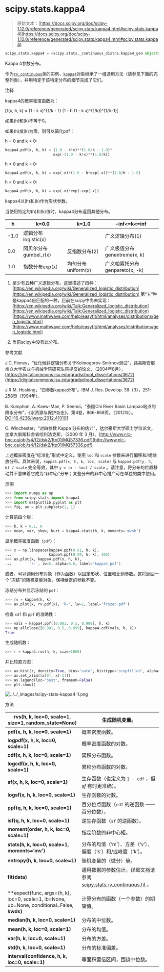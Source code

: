 # scipy.stats.kappa4

> 原始文本：[https://docs.scipy.org/doc/scipy-1.12.0/reference/generated/scipy.stats.kappa4.html#scipy.stats.kappa4](https://docs.scipy.org/doc/scipy-1.12.0/reference/generated/scipy.stats.kappa4.html#scipy.stats.kappa4)

```py
scipy.stats.kappa4 = <scipy.stats._continuous_distns.kappa4_gen object>
```

Kappa 4参数分布。

作为[`rv_continuous`](scipy.stats.rv_continuous.html#scipy.stats.rv_continuous "scipy.stats.rv_continuous")类的实例，[`kappa4`](#scipy.stats.kappa4 "scipy.stats.kappa4")对象继承了一组通用方法（请参见下面的完整列表），并用特定于该特定分布的细节完成了它们。

注释

kappa4的概率密度函数为：

\[f(x, h, k) = (1 - k x)^{1/k - 1} (1 - h (1 - k x)^{1/k})^{1/h-1}\]

如果\(h\)和\(k\)不等于0。

如果\(h\)或\(k\)为零，则可以简化pdf：

h = 0 and k ≠ 0:

```py
kappa4.pdf(x, h, k) = (1.0 - k*x)**(1.0/k - 1.0)*
                      exp(-(1.0 - k*x)**(1.0/k)) 
```

h ≠ 0 and k = 0:

```py
kappa4.pdf(x, h, k) = exp(-x)*(1.0 - h*exp(-x))**(1.0/h - 1.0) 
```

h = 0 and k = 0:

```py
kappa4.pdf(x, h, k) = exp(-x)*exp(-exp(-x)) 
```

kappa4以\(h\)和\(k\)作为形状参数。

当使用特定的\(h\)和\(k\)值时，kappa4分布返回其他分布。

| h | k=0.0 | k=1.0 | -inf<=k<=inf |
| --- | --- | --- | --- |
| -1.0 | 逻辑分布logistic(x) |  | 广义逻辑分布(1) |
| 0.0 | 冈贝尔分布gumbel_r(x) | 反指数分布(2) | 广义极值分布genextreme(x, k) |
| 1.0 | 指数分布exp(x) | 均匀分布uniform(x) | 广义帕累托分布genpareto(x, -k) |

1.  至少有五种广义逻辑分布。这里描述了四种：[https://en.wikipedia.org/wiki/Generalized_logistic_distribution](https://en.wikipedia.org/wiki/Generalized_logistic_distribution) 第“五”种是kappa4应匹配的一种，目前在scipy中尚未实现：[https://en.wikipedia.org/wiki/Talk:Generalized_logistic_distribution](https://en.wikipedia.org/wiki/Talk:Generalized_logistic_distribution) [https://www.mathwave.com/help/easyfit/html/analyses/distributions/gen_logistic.html](https://www.mathwave.com/help/easyfit/html/analyses/distributions/gen_logistic.html)

1.  当前scipy中没有此分布。

参考文献

J.C. Finney，“优化倾斜逻辑分布关于Kolmogorov-Smirnov测试”，路易斯安那州立大学农业与机械学院研究生院提交的论文，（2004年8月），[https://digitalcommons.lsu.edu/gradschool_dissertations/3672](https://digitalcommons.lsu.edu/gradschool_dissertations/3672)

J.R.M. Hosking，“四参数kappa分布”。IBM J. Res. Develop. 38（3），251-258页（1994年）。

B. Kumphon, A. Kaew-Man, P. Seenoi，“泰国Chi River Basin Lampao站点的降水分布”，《水资源与保护杂志》，第4卷，866-869页，（2012年）。[DOI:10.4236/jwarp.2012.410101](https://doi.org/10.4236/jwarp.2012.410101)

C. Winchester，“对四参数 Kappa 分布的估计”，达尔豪斯大学硕士学位论文，加拿大新斯科舍省哈利法克斯，（2000 年 3 月）。[http://www.nlc-bnc.ca/obj/s4/f2/dsk2/ftp01/MQ57336.pdf](http://www.nlc-bnc.ca/obj/s4/f2/dsk2/ftp01/MQ57336.pdf)

上述概率密度在“标准化”形式中定义。使用 `loc` 和 `scale` 参数来进行偏移和/或缩放分布。具体来说，`kappa4.pdf(x, h, k, loc, scale)` 与 `kappa4.pdf(y, h, k) / scale` 完全等效，其中 `y = (x - loc) / scale` 。请注意，将分布的位置移动并不意味着它成为“非中心”分布；某些分布的非中心推广可在单独的类中使用。

示例

```py
>>> import numpy as np
>>> from scipy.stats import kappa4
>>> import matplotlib.pyplot as plt
>>> fig, ax = plt.subplots(1, 1) 
```

计算前四个矩：

```py
>>> h, k = 0.1, 0
>>> mean, var, skew, kurt = kappa4.stats(h, k, moments='mvsk') 
```

显示概率密度函数（`pdf`）：

```py
>>> x = np.linspace(kappa4.ppf(0.01, h, k),
...                 kappa4.ppf(0.99, h, k), 100)
>>> ax.plot(x, kappa4.pdf(x, h, k),
...        'r-', lw=5, alpha=0.6, label='kappa4 pdf') 
```

或者，可以调用分布对象（作为函数）以固定形状、位置和比例参数。这将返回一个“冻结”的随机变量对象，保持给定的参数不变。

冻结分布并显示冻结的 `pdf`：

```py
>>> rv = kappa4(h, k)
>>> ax.plot(x, rv.pdf(x), 'k-', lw=2, label='frozen pdf') 
```

检查 `cdf` 和 `ppf` 的准确性：

```py
>>> vals = kappa4.ppf([0.001, 0.5, 0.999], h, k)
>>> np.allclose([0.001, 0.5, 0.999], kappa4.cdf(vals, h, k))
True 
```

生成随机数：

```py
>>> r = kappa4.rvs(h, k, size=1000) 
```

并比较直方图：

```py
>>> ax.hist(r, density=True, bins='auto', histtype='stepfilled', alpha=0.2)
>>> ax.set_xlim([x[0], x[-1]])
>>> ax.legend(loc='best', frameon=False)
>>> plt.show() 
```

![../../_images/scipy-stats-kappa4-1.png](../Images/2a5bae5df81498f3424841a4153e4431.png)

方法

| **rvs(h, k, loc=0, scale=1, size=1, random_state=None)** | 生成随机变量。 |
| --- | --- |
| **pdf(x, h, k, loc=0, scale=1)** | 概率密度函数。 |
| **logpdf(x, h, k, loc=0, scale=1)** | 概率密度函数的对数。 |
| **cdf(x, h, k, loc=0, scale=1)** | 累积分布函数。 |
| **logcdf(x, h, k, loc=0, scale=1)** | 累积分布函数的对数。 |
| **sf(x, h, k, loc=0, scale=1)** | 生存函数（也定义为 `1 - cdf` ，但 *sf* 有时更准确）。 |
| **logsf(x, h, k, loc=0, scale=1)** | 生存函数的对数。 |
| **ppf(q, h, k, loc=0, scale=1)** | 百分位点函数（`cdf` 的逆函数 —— 百分位数）。 |
| **isf(q, h, k, loc=0, scale=1)** | 逆生存函数（`sf` 的逆函数）。 |
| **moment(order, h, k, loc=0, scale=1)** | 指定阶数的非中心矩。 |
| **stats(h, k, loc=0, scale=1, moments=’mv’)** | 分布的均值（‘m’）、方差（‘v’）、偏度（‘s’）和/或峰度（‘k’）。 |
| **entropy(h, k, loc=0, scale=1)** | 随机变量的（微分）熵。 |
| **fit(data)** | 通用数据的参数估计。详细文档请参阅 [scipy.stats.rv_continuous.fit](https://docs.scipy.org/doc/scipy/reference/generated/scipy.stats.rv_continuous.fit.html#scipy.stats.rv_continuous.fit) 。 |
| **expect(func, args=(h, k), loc=0, scale=1, lb=None, ub=None, conditional=False, **kwds)** | 计算分布的函数（一个参数）的期望值。 |
| **median(h, k, loc=0, scale=1)** | 分布的中位数。 |
| **mean(h, k, loc=0, scale=1)** | 分布的均值。 |
| **var(h, k, loc=0, scale=1)** | 分布的方差。 |
| **std(h, k, loc=0, scale=1)** | 分布的标准偏差。 |
| **interval(confidence, h, k, loc=0, scale=1)** | 等面积置信区间，围绕中位数。 |
